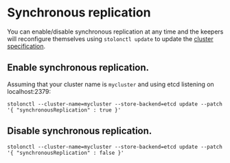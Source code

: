 # Synchronous replication

You can enable/disable synchronous replication at any time and the keepers will reconfigure themselves using `stolonctl update` to update the [cluster specification](cluster_spec.md).

## Enable synchronous replication.

Assuming that your cluster name is `mycluster` and using etcd listening on localhost:2379:
```
stolonctl --cluster-name=mycluster --store-backend=etcd update --patch '{ "synchronousReplication" : true }'
```

## Disable synchronous replication.

```
stolonctl --cluster-name=mycluster --store-backend=etcd update --patch '{ "synchronousReplication" : false }'
```
